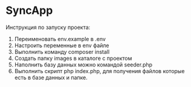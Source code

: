 # SyncApp

Инструкция по запуску проекта:
  1. Переименовать env.example в .env
  2. Настроить переменные в env файле
  3. Выполнить команду composer install
  4. Создать папку images в каталоге с проектом
  5. Наполнить базу данных можно командой seeder.php
  6. Выполнить скрипт php index.php, для получения файлов которые есть в базе данных и папке.
